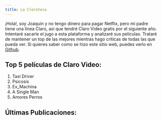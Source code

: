 ```yaml
---
title: La Cloroteca
---
```


¡Hola!, soy Joaquín y no tengo dinero para pagar Netflix, pero mi padre tiene una linea Claro, así que tendré Claro Video gratis por el siguiente año.
Intentaré sacarle el jugo a esta plataforma y analizaré sus peliculas.
Trataré de mantener un top de las mejores mientras hago críticas de todas las que pueda ver.
Si quieres saber como se hizo este sitio web, puedes verlo en [Github](https://github.com/joaquin30/joaquin30.github.io).

## Top 5 películas de Claro Video:

1. Taxi Driver 
2. Psicosis
3. Ex_Machina
4. A Single Man
5. Amores Perros

## Últimas Publicaciones:

